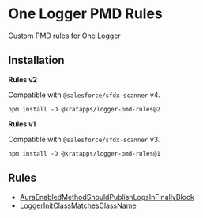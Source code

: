 # One Logger PMD Rules

Custom PMD rules for One Logger

## Installation

**Rules v2**

Compatible with `@salesforce/sfdx-scanner` v4.

`npm install -D @kratapps/logger-pmd-rules@2`

**Rules v1**

Compatible with `@salesforce/sfdx-scanner` v3.

`npm install -D @kratapps/logger-pmd-rules@1`

## Rules

-   [AuraEnabledMethodShouldPublishLogsInFinallyBlock](https://docs.kratapps.com/one-logger/docs/pmd/rule/AuraEnabledMethodShouldPublishLogsInFinallyBlock/)
-   [LoggerInitClassMatchesClassName](https://docs.kratapps.com/one-logger/docs/pmd/rule/LoggerInitClassMatchesClassName/)
